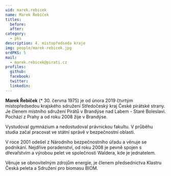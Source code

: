 ```yaml
---
uid: marek.rebicek
name: Marek Řebíček
titles:
  before:
  after:
category:
  - pks
description: 4. místopředseda kraje
img: people/marek-rebicek.jpg
ordPKS: 5
mail:
  - marek.rebicek@pirati.cz
profiles:
  github:
  facebook:
  twitter:
  linkedin:
---
```


**Marek Řebíček** (* 30. června 1975) je od února 2019 čtvrtým místopředsedou krajského sdružení Středočeský kraj České pirátské strany. Je členem místního sdružení Pirátů v Brandýse nad Labem - Staré Boleslavi. Pochází z Prahy a od roku 2008 žije v Brandýse. 

 Vystudoval gymnázium a nedostudoval právnickou fakultu. V průběhu studia začal pracovat ve státní správě v bezpečnostní oblasti.

V roce 2001 odešel z Národního bezpečnostního úřadu a věnuje se podnikání. Nejdříve poradenství, od roku 2008 je pevně spojen s dřevařstvím a výrobou pelet ve společnosti Waldera, kde je jednatelem.

Věnuje se obnovitelným zdrojům energie, je členem předsednictva Klastru Česká peleta a Sdružení pro biomasu BIOM.

